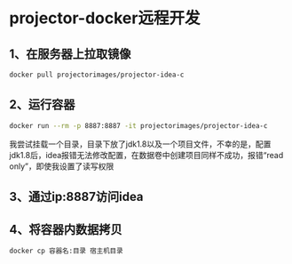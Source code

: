 # projector-docker远程开发

## 1、在服务器上拉取镜像

~~~bash
docker pull projectorimages/projector-idea-c
~~~

## 2、运行容器

~~~bash
docker run --rm -p 8887:8887 -it projectorimages/projector-idea-c
~~~

我尝试挂载一个目录，目录下放了jdk1.8以及一个项目文件，不幸的是，配置jdk1.8后，idea报错无法修改配置，在数据卷中创建项目同样不成功，报错“read only”，即使我设置了读写权限

## 3、通过ip:8887访问idea



## 4、将容器内数据拷贝

~~~bash
docker cp 容器名:目录 宿主机目录
~~~

